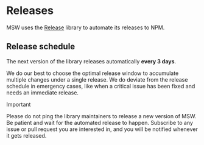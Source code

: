 # Releases

MSW uses the [Release](https://github.com/ossjs/release) library to automate its releases to NPM.

## Release schedule

The next version of the library releases automatically **every 3 days**.

We do our best to choose the optimal release window to accumulate multiple changes under a single release. We do deviate from the release schedule in emergency cases, like when a critical issue has been fixed and needs an immediate release.

> [!IMPORTANT]
> Please do not ping the library maintainers to release a new version of MSW. Be patient and wait for the automated release to happen. Subscribe to any issue or pull request you are interested in, and you will be notified whenever it gets released.
